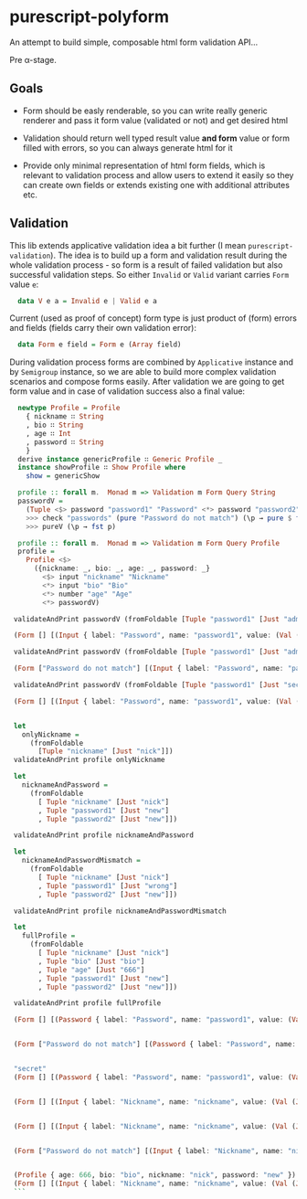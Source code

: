 # purescript-polyform

An attempt to build simple, composable html form validation API... 

Pre α-stage.

## Goals

  * Form should be easly renderable, so you can write really generic renderer and pass it form value (validated or not) and get desired html

  * Validation should return well typed result value __and form__ value or form filled with errors, so you can always generate html for it

  * Provide only minimal representation of html form fields, which is relevant to validation process and allow users to extend it easily so they can create own fields or extends existing one with additional attributes etc.


## Validation

This lib extends applicative validation idea a bit further (I mean `purescript-validation`). The idea is to build up a form and validation result during the whole validation process - so form is a result of failed validation but also successful validation steps. So either `Invalid` or `Valid` variant carries `Form` value `e`:

  ```purescript
    data V e a = Invalid e | Valid e a
  ```

Current (used as proof of concept) form type is just product of (form) errors and fields (fields carry their own validation error):


  ```purescript
    data Form e field = Form e (Array field)
  ```

During validation process forms are combined by `Applicative` instance and by `Semigroup` instance, so we are able to build more complex validation scenarios and compose forms easily.
After validation we are going to get form value and in case of validation success also a final value:

  ```purescript
    newtype Profile = Profile
      { nickname ∷ String
      , bio ∷ String
      , age ∷ Int
      , password ∷ String
      }
    derive instance genericProfile ∷ Generic Profile _
    instance showProfile ∷ Show Profile where
      show = genericShow

    profile :: forall m.  Monad m => Validation m Form Query String
    passwordV =
      (Tuple <$> password "password1" "Password" <*> password "password2" "Password (repeat)")
      >>> check "passwords" (pure "Password do not match") (\p → pure $ fst p == snd p)
      >>> pureV (\p → fst p)

    profile :: forall m.  Monad m => Validation m Form Query Profile
    profile =
      Profile <$>
        ({nickname: _, bio: _, age: _, password: _}
          <$> input "nickname" "Nickname"
          <*> input "bio" "Bio"
          <*> number "age" "Age"
          <*> passwordV)
   ```

   ``` purescript
    validateAndPrint passwordV (fromFoldable [Tuple "password1" [Just "admin"]])

    (Form [] [(Input { label: "Password", name: "password1", value: (Val (Just "admin")) }),(Input { label: "Password (repeat)", name: "password2", value: (Err "Appropriate error message..." "") })])

    validateAndPrint passwordV (fromFoldable [Tuple "password1" [Just "admin"], Tuple "password2" [Just "pass"]])

    (Form ["Password do not match"] [(Input { label: "Password", name: "password1", value: (Val (Just "admin")) }),(Input { label: "Password (repeat)", name: "password2", value: (Val (Just "pass")) })])

    validateAndPrint passwordV (fromFoldable [Tuple "password1" [Just "secret"], Tuple "password2" [Just "secret"]])

    (Form [] [(Input { label: "Password", name: "password1", value: (Val (Just "secret")) }),(Input { label: "Password (repeat)", name: "password2", value: (Val (Just "secret")) })])


    let
      onlyNickname =
        (fromFoldable
          [Tuple "nickname" [Just "nick"]])
    validateAndPrint profile onlyNickname

    let
      nicknameAndPassword =
        (fromFoldable
          [ Tuple "nickname" [Just "nick"]
          , Tuple "password1" [Just "new"]
          , Tuple "password2" [Just "new"]])

    validateAndPrint profile nicknameAndPassword

    let
      nicknameAndPasswordMismatch =
        (fromFoldable
          [ Tuple "nickname" [Just "nick"]
          , Tuple "password1" [Just "wrong"]
          , Tuple "password2" [Just "new"]])

    validateAndPrint profile nicknameAndPasswordMismatch

    let
      fullProfile =
        (fromFoldable
          [ Tuple "nickname" [Just "nick"]
          , Tuple "bio" [Just "bio"]
          , Tuple "age" [Just "666"]
          , Tuple "password1" [Just "new"]
          , Tuple "password2" [Just "new"]])

    validateAndPrint profile fullProfile

    (Form [] [(Password { label: "Password", name: "password1", value: (Val (Just "admin")) }),(Password { label: "Password (repeat)", name: "password2", value: (Err "Appropriate error message..." "") })])


    (Form ["Password do not match"] [(Password { label: "Password", name: "password1", value: (Val (Just "admin")) }),(Password { label: "Password (repeat)", name: "password2", value: (Val (Just "pass")) })])


    "secret"
    (Form [] [(Password { label: "Password", name: "password1", value: (Val (Just "secret")) }),(Password { label: "Password (repeat)", name: "password2", value: (Val (Just "secret")) })])


    (Form [] [(Input { label: "Nickname", name: "nickname", value: (Val (Just "nick")) }),(Input { label: "Bio", name: "bio", value: (Err "Appropriate error message..." "") }),(Number { label: "Age", name: "age", value: (Err "Appropriate error message..." "") }),(Password { label: "Password", name: "password1", value: (Err "Appropriate error message..." "") }),(Password { label: "Password (repeat)", name: "password2", value: (Err "Appropriate error message..." "") })])


    (Form [] [(Input { label: "Nickname", name: "nickname", value: (Val (Just "nick")) }),(Input { label: "Bio", name: "bio", value: (Err "Appropriate error message..." "") }),(Number { label: "Age", name: "age", value: (Err "Appropriate error message..." "") }),(Password { label: "Password", name: "password1", value: (Val (Just "new")) }),(Password { label: "Password (repeat)", name: "password2", value: (Val (Just "new")) })])


    (Form ["Password do not match"] [(Input { label: "Nickname", name: "nickname", value: (Val (Just "nick")) }),(Input { label: "Bio", name: "bio", value: (Err "Appropriate error message..." "") }),(Number { label: "Age", name: "age", value: (Err "Appropriate error message..." "") }),(Password { label: "Password", name: "password1", value: (Val (Just "wrong")) }),(Password { label: "Password (repeat)", name: "password2", value: (Val (Just "new")) })])


    (Profile { age: 666, bio: "bio", nickname: "nick", password: "new" })
    (Form [] [(Input { label: "Nickname", name: "nickname", value: (Val (Just "nick")) }),(Input { label: "Bio", name: "bio", value: (Val (Just "bio")) }),(Number { label: "Age", name: "age", value: (Val (Just 666)) }),(Password { label: "Password", name: "password1", value: (Val (Just "new")) }),(Password { label: "Password (repeat)", name: "password2", value: (Val (Just "new")) })])
    ```
